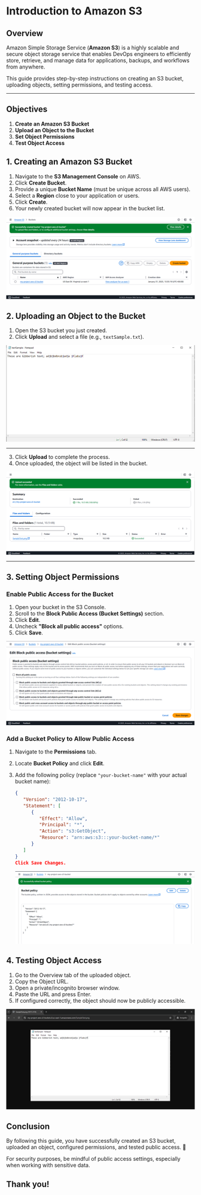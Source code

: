 # Introduction to Amazon S3

## Overview

Amazon Simple Storage Service (**Amazon S3**) is a highly scalable and secure object storage service that enables DevOps engineers to efficiently store, retrieve, and manage data for applications, backups, and workflows from anywhere.

This guide provides step-by-step instructions on creating an S3 bucket, uploading objects, setting permissions, and testing access.

---

## Objectives

1. **Create an Amazon S3 Bucket**
2. **Upload an Object to the Bucket**
3. **Set Object Permissions**
4. **Test Object Access**

## 1. Creating an Amazon S3 Bucket

1. Navigate to the **S3 Management Console** on AWS.
2. Click **Create Bucket**.
3. Provide a unique **Bucket Name** (must be unique across all AWS users).
4. Select a **Region** close to your application or users.
5. Click **Create**.
6. Your newly created bucket will now appear in the bucket list.

![My Image](awsS3bucket.png "Create bucket")

## 2. Uploading an Object to the Bucket

1. Open the S3 bucket you just created.
2. Click **Upload** and select a file (e.g., `textSample.txt`).

![My Image](SampleText.png "Plain text")

---

3. Click **Upload** to complete the process.
4. Once uploaded, the object will be listed in the bucket.

![My Image](imgUpload.png "Img upload")

---

## 3. Setting Object Permissions

### Enable Public Access for the Bucket

1. Open your bucket in the S3 Console.
2. Scroll to the **Block Public Access (Bucket Settings)** section.
3. Click **Edit**.
4. Uncheck **"Block all public access"** options.
5. Click **Save**.

![My Image](bucket%20access.png "edit bucket access")

### Add a Bucket Policy to Allow Public Access

1. Navigate to the **Permissions** tab.
2. Locate **Bucket Policy** and click **Edit**.
3. Add the following policy (replace `"your-bucket-name"` with your actual bucket name):

   ```json
   {
      "Version": "2012-10-17",
      "Statement": [
         {
            "Effect": "Allow",
            "Principal": "*",
            "Action": "s3:GetObject",
            "Resource": "arn:aws:s3:::your-bucket-name/*"
         }
      ]
   }
   Click Save Changes.
   ```

   ![My Image](bucket%20policy.png "Bucket policy img")

## 4. Testing Object Access

1.  Go to the Overview tab of the uploaded object.
2.  Copy the Object URL.
3.  Open a private/incognito browser window.
4.  Paste the URL and press Enter.
5.  If configured correctly, the object should now be publicly accessible.

![My Image](file-success.png "file url")

## Conclusion

By following this guide, you have successfully created an S3 bucket, uploaded an object, configured permissions, and tested public access. 🚀

For security purposes, be mindful of public access settings, especially when working with sensitive data.

## Thank you!
